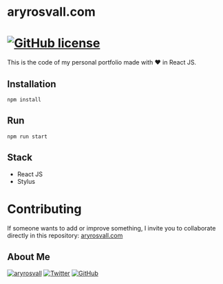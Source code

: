 # aryrosvall.com

#  [![GitHub license](https://img.shields.io/badge/license-MIT-blue.svg?style=for-the-badge&logo=appveyor)](https://github.com/facebook/react/blob/master/LICENSE) 

This is the code of my personal portfolio made with ♥️ in React JS.

## Installation

```npm
npm install
```

## Run

```npm
npm run start
```

## Stack

- React JS
- Stylus


# Contributing
If someone wants to add or improve something, I invite you to collaborate directly in this repository: [aryrosvall.com](https://github.com/AryRosvall/aryrosvall.com)

## About Me

[![aryrosvall](https://img.shields.io/badge/aryrosvall.com-blue?style=for-the-badge&logo=appveyor)](https://aryrosvall.com)
[![Twitter](https://img.shields.io/badge/Twitter-9cf?style=for-the-badge&logo=appveyor)](https://twitter.com/AryRosvall)
[![GitHub](https://img.shields.io/badge/GITHUB-green?style=for-the-badge&logo=appveyor)](https://github.com/AryRosvall)


